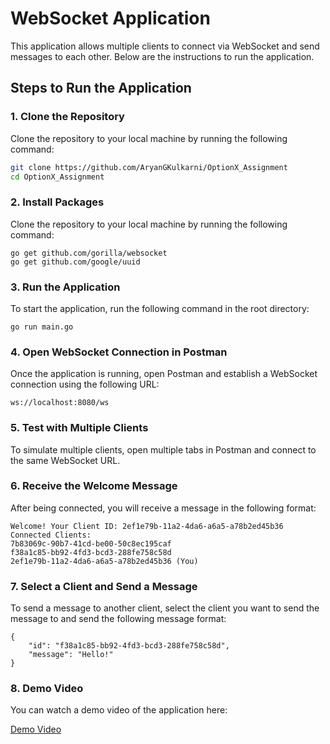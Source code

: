 
# WebSocket Application

This application allows multiple clients to connect via WebSocket and send messages to each other. Below are the instructions to run the application.

## Steps to Run the Application

### 1. Clone the Repository

Clone the repository to your local machine by running the following command:

```bash
git clone https://github.com/AryanGKulkarni/OptionX_Assignment
cd OptionX_Assignment
```

### 2. Install Packages

Clone the repository to your local machine by running the following command:
```
go get github.com/gorilla/websocket 
go get github.com/google/uuid
```
### 3. Run the Application
To start the application, run the following command in the root directory:
```
go run main.go
```
### 4. Open WebSocket Connection in Postman
Once the application is running, open Postman and establish a WebSocket connection using the following URL:
```
ws://localhost:8080/ws
```
### 5. Test with Multiple Clients
To simulate multiple clients, open multiple tabs in Postman and connect to the same WebSocket URL.

### 6. Receive the Welcome Message
After being connected, you will receive a message in the following format:
```
Welcome! Your Client ID: 2ef1e79b-11a2-4da6-a6a5-a78b2ed45b36
Connected Clients:
7b83069c-90b7-41cd-be00-50c8ec195caf
f38a1c85-bb92-4fd3-bcd3-288fe758c58d
2ef1e79b-11a2-4da6-a6a5-a78b2ed45b36 (You)
```
### 7. Select a Client and Send a Message
To send a message to another client, select the client you want to send the message to and send the following message format:
```
{
    "id": "f38a1c85-bb92-4fd3-bcd3-288fe758c58d",
    "message": "Hello!"
}
```
### 8. Demo Video
You can watch a demo video of the application here:

[Demo Video](https://drive.google.com/file/d/1ODg3pVChGxu_JoRzda3iHDBA3siqq8XO/view?usp=sharing)

